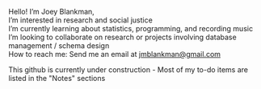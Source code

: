 Hello! I’m Joey Blankman,
</br>I’m interested in research and social justice
</br>I’m currently learning about statistics, programming, and recording music
</br>I’m looking to collaborate on research or projects involving database management / schema design
</br>How to reach me: Send me an email at jmblankman@gmail.com
<div>
     This github is currently under construction - Most of my to-do items are listed in the "Notes" sections
</br> 
